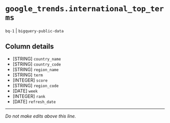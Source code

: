 # `google_trends.international_top_terms`
`bq-1` | `bigquery-public-data`

## Column details
* [STRING]    `country_name`
* [STRING]    `country_code`
* [STRING]    `region_name`
* [STRING]    `term`
* [INTEGER]   `score`
* [STRING]    `region_code`
* [DATE]      `week`
* [INTEGER]   `rank`
* [DATE]      `refresh_date`

-------------------------------------------------------------------------------
*Do not make edits above this line.*
